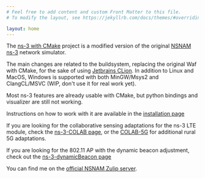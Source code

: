 ```yaml
---
# Feel free to add content and custom Front Matter to this file.
# To modify the layout, see https://jekyllrb.com/docs/themes/#overriding-theme-defaults

layout: home
---
```


The [ns-3 with CMake](https://github.com/Gabrielcarvfer/NS3) project is a modified version of the original [NSNAM ns-3](https://www.nsnam.org/) network simulator. 

The main changes are related to the buildsystem, replacing the original Waf with CMake, for the sake of using [Jetbrains CLion](https://www.jetbrains.com/clion/). 
In addition to Linux and MacOS, Windows is supported with both MinGW/Msys2 and ClangCL/MSVC (WIP, don't use it for real work yet).

Most ns-3 features are already usable with CMake, but python bindings and visualizer are still not working.

Instructions on how to work with it are available in the [installation page](/NS3/installation)

If you are looking for the collaborative sensing adaptations for the ns-3 LTE module, check the [ns-3-COLAB page](/NS3/COLAB), or the [COLAB-5G](/NS3/COLAB-5G) for additional rural 5G adaptations.

If you are looking for the 802.11 AP with the dynamic beacon adjustment, check out the [ns-3-dynamicBeacon page](/NS3/dynamicBeacon)

You can find me on the [official NSNAM Zulip server](ns-3.zulipchat.com).
